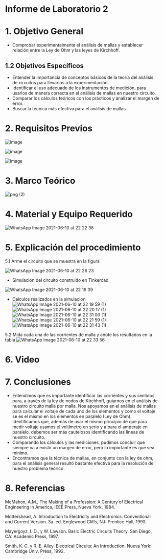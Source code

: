 # Informe de Laboratorio 2
# 1. Objetivo General
- Comprobar experimentalmente el análisis de mallas y establecer relación entre la Ley de Ohm y las leyes de Kirchhoff.
## 1.2 Objetivos Específicos
- Entender la importancia de conceptos básicos de la teoría del análisis de circuitos para llevarlos a la experimentación. 
- Identificar el uso adecuado de los instrumentos de medición, para usarlos de manera correcta en el análisis de mallas en nuestro circuito.
- Comparar los cálculos teóricos con los prácticos y analizar el margen de error.
- Buscar la técnica más efectiva para el análisis de mallas.

# 2. Requisitos Previos

![image](https://user-images.githubusercontent.com/85137954/121637426-f5800600-ca4e-11eb-9c0e-a037df8b81e3.png)

![image](https://user-images.githubusercontent.com/85137954/121637546-24967780-ca4f-11eb-8ccd-f5dbe26abd56.png)

![image](https://user-images.githubusercontent.com/85137954/121637612-4132af80-ca4f-11eb-8918-bb9c9d178a40.png)

# 3. Marco Teórico
![png (2)](https://user-images.githubusercontent.com/85137954/121615684-10d71b00-ca27-11eb-8152-de3150ee0483.png)
# 4. Material y Equipo Requerido

![WhatsApp Image 2021-06-10 at 22 22 38](https://user-images.githubusercontent.com/85137954/121626873-dd52bb80-ca3b-11eb-887c-1c1df77301fa.jpeg)

# 5. Explicación del procedimiento

5.1 Arme el circuito que se muestra en la figura

![WhatsApp Image 2021-06-10 at 22 26 23](https://user-images.githubusercontent.com/85137954/121626438-0f175280-ca3b-11eb-8454-2afd3525ca6c.jpeg)

- Simulacion del circuito construido en Tinkercad

![WhatsApp Image 2021-06-10 at 22 19 39](https://user-images.githubusercontent.com/85137954/121626502-2bb38a80-ca3b-11eb-9d46-61c33ef27e53.jpeg)

- Calculos realizados en la simulacion
![WhatsApp Image 2021-06-10 at 22 19 59 (1)](https://user-images.githubusercontent.com/85137954/121626790-b8f6df00-ca3b-11eb-96a5-864a5424cdbd.jpeg)
![WhatsApp Image 2021-06-10 at 22 20 17 (1)](https://user-images.githubusercontent.com/85137954/121626806-bf855680-ca3b-11eb-8eca-ed4ce5abdd10.jpeg)
![WhatsApp Image 2021-06-10 at 22 31 00 (1)](https://user-images.githubusercontent.com/85137954/121626826-c57b3780-ca3b-11eb-96a2-62bfd79c1d6d.jpeg)
![WhatsApp Image 2021-06-10 at 22 21 59 (1)](https://user-images.githubusercontent.com/85137954/121626840-cb711880-ca3b-11eb-9e97-99b14947ed5d.jpeg)
![WhatsApp Image 2021-06-10 at 22 31 43 (1)](https://user-images.githubusercontent.com/85137954/121626848-d0ce6300-ca3b-11eb-8559-cdc689349ccf.jpeg)

5.2 Mida cada una de las corrientes de malla y anote los resultados en la tabla
![WhatsApp Image 2021-06-10 at 22 33 56](https://user-images.githubusercontent.com/85137954/121626915-f491a900-ca3b-11eb-8515-26b431a59e26.jpeg)


# 6. Video
# 7. Conclusiones
- Entendimos que es importante identificar las corrientes y sus sentidos para, a través de la ley de nodos de Kirchhoff, guiarnos en el análisis de nuestro circuito malla por malla. Nos apoyamos en el análisis de mallas para calcular el voltaje de cada uno de los elementos y como el voltaje se es el mismo en los elementos en paralelo (Ley de Ohm).
Identificamos que, además de usar el mismo principio de que para medir voltaje usamos el voltímetro en serio y a para el amperaje en paralelo, debemos ser más cautelosos identificando las líneas de nuestro circuito.
- Comparando los cálculos y las mediciones, pudimos concluir que siempre va a existir un margen de error, pero lo importante es que sea mínimo.
- Encontramos que la técnica de mallas, en conjunto con la ley de ohm, para el análisis general resultó bastante efectiva para la resolución de nuestro problema teórico.

# 8. Referencias

McMahon, A.M., The Making of a Profession: A Century of Electrical Engineering in America, IEEE 
Press, Nueva York, 1984.

Mottershead, A. Introduction to Electricity and Electronics:
Conventional and Current Version. 3a. ed. Englewood Cliffs,
NJ: Prentice Hall, 1990.

Mayergoyz, I. D., y W. Lawson. Basic Electric Circuits Theory.
San Diego, CA: Academic Press, 1997.

Smith, K. C. y R. E. Alley. Electrical Circuits: An Introduction.
Nueva York: Cambridge Univ. Press, 1992.
